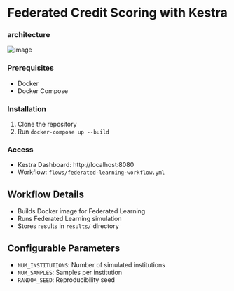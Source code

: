 # Federated Credit Scoring with Kestra

### architecture

![image](https://github.com/user-attachments/assets/dc80cd80-2c20-4858-8d9b-cfea2894f3b1)


### Prerequisites
- Docker
- Docker Compose

### Installation
1. Clone the repository
2. Run `docker-compose up --build`

### Access
- Kestra Dashboard: http://localhost:8080
- Workflow: `flows/federated-learning-workflow.yml`

## Workflow Details
- Builds Docker image for Federated Learning
- Runs Federated Learning simulation
- Stores results in `results/` directory

## Configurable Parameters
- `NUM_INSTITUTIONS`: Number of simulated institutions
- `NUM_SAMPLES`: Samples per institution
- `RANDOM_SEED`: Reproducibility seed
